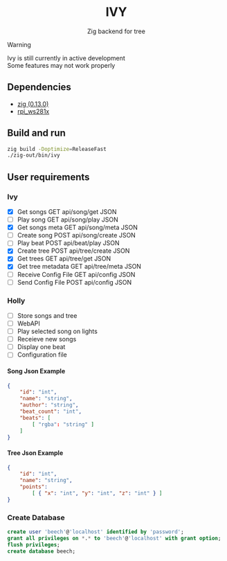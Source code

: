 <div align="center">

# IVY

Zig backend for tree

</div>

> [!WARNING]
> Ivy is still currently in active development<br>
> Some features may not work properly

## Dependencies

- [zig (0.13.0)](https://github.com/tristanisham/zvm)
- [rpi_ws281x](https://github.com/jgarff/rpi_ws281x)

## Build and run

```sh
zig build -Doptimize=ReleaseFast
./zig-out/bin/ivy
```

## User requirements

### Ivy
- [x] Get songs           GET api/song/get            JSON <br>
- [ ] Play song            GET api/song/play           JSON <br>
- [x] Get songs meta      GET api/song/meta           JSON <br>
- [ ] Create song          POST api/song/create        JSON <br>
- [ ] Play beat            POST api/beat/play          JSON <br>
- [x] Create tree          POST api/tree/create        JSON <br>
- [x] Get trees           GET api/tree/get            JSON <br>
- [x] Get tree metadata   GET api/tree/meta           JSON <br>
- [ ] Receive Config File  GET api/config              JSON <br>
- [ ] Send Config File     POST api/config             JSON <br>

### Holly
- [ ] Store songs and tree <br>
- [ ] WebAPI <br>
- [ ] Play selected song on lights <br>
- [ ] Receieve new songs <br>
- [ ] Display one beat <br>
- [ ] Configuration file <br>

#### Song Json Example
```json
{
    "id": "int",
    "name": "string",
    "author": "string",
    "beat_count": "int",
    "beats": [
        [ "rgba": "string" ]
    ]
}
```

#### Tree Json Example
```json
{
    "id": "int",
    "name": "string",
    "points":
        [ { "x": "int", "y": "int", "z": "int" } ]
}
```

### Create Database

```sql
create user 'beech'@'localhost' identified by 'password';
grant all privileges on *.* to 'beech'@'localhost' with grant option;
flush privileges;
create database beech;
```
